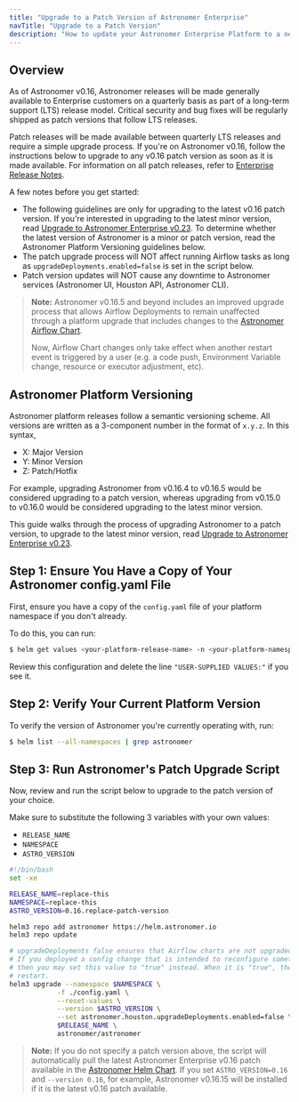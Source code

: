 ```yaml
---
title: "Upgrade to a Patch Version of Astronomer Enterprise"
navTitle: "Upgrade to a Patch Version"
description: "How to update your Astronomer Enterprise Platform to a new patch version."
---
```


## Overview

As of Astronomer v0.16, Astronomer releases will be made generally available to Enterprise customers on a quarterly basis as part of a long-term support (LTS) release model. Critical security and bug fixes will be regularly shipped as patch versions that follow LTS releases.

Patch releases will be made available between quarterly LTS releases and require a simple upgrade process. If you're on Astronomer v0.16, follow the instructions below to upgrade to any v0.16 patch version as soon as it is made available. For information on all patch releases, refer to [Enterprise Release Notes](https://www.astronomer.io/docs/enterprise/v0.16/resources/release-notes).

A few notes before you get started:
- The following guidelines are only for upgrading to the latest v0.16 patch version. If you're interested in upgrading to the latest minor version, read [Upgrade to Astronomer Enterprise v0.23](https://www.astronomer.io/docs/enterprise/v0.16/manage-astronomer/upgrade-to-0-23). To determine whether the latest version of Astronomer is a minor or patch version, read the Astronomer Platform Versioning guidelines below.
- The patch upgrade process will NOT affect running Airflow tasks as long as `upgradeDeployments.enabled=false` is set in the script below.
- Patch version updates will NOT cause any downtime to Astronomer services (Astronomer UI, Houston API, Astronomer CLI).

> **Note:** Astronomer v0.16.5 and beyond includes an improved upgrade process that allows Airflow Deployments to remain unaffected through a platform upgrade that includes changes to the [Astronomer Airflow Chart](https://github.com/astronomer/airflow-chart).
>
> Now, Airflow Chart changes only take effect when another restart event is triggered by a user (e.g. a code push, Environment Variable change, resource or executor adjustment, etc).

## Astronomer Platform Versioning

Astronomer platform releases follow a semantic versioning scheme. All versions are written as a 3-component number in the format of `x.y.z`. In this syntax,

- X: Major Version
- Y: Minor Version
- Z: Patch/Hotfix

For example, upgrading Astronomer from v0.16.4 to v0.16.5 would be considered upgrading to a patch version, whereas upgrading from v0.15.0 to v0.16.0 would be considered upgrading to the latest minor version.

This guide walks through the process of upgrading Astronomer to a patch version, to upgrade to the latest minor version, read [Upgrade to Astronomer Enterprise v0.23](https://www.astronomer.io/docs/enterprise/v0.16/manage-astronomer/upgrade-to-0-23).

## Step 1: Ensure You Have a Copy of Your Astronomer config.yaml File

First, ensure you have a copy of the `config.yaml` file of your platform namespace if you don't already.

To do this, you can run:

```sh
$ helm get values <your-platform-release-name> -n <your-platform-namespace>  > config.yaml
```

Review this configuration and delete the line `"USER-SUPPLIED VALUES:"` if you see it.

## Step 2: Verify Your Current Platform Version

To verify the version of Astronomer you're currently operating with, run:

```sh
$ helm list --all-namespaces | grep astronomer
```

## Step 3: Run Astronomer's Patch Upgrade Script

Now, review and run the script below to upgrade to the patch version of your choice.

Make sure to substitute the following 3 variables with your own values:

- `RELEASE_NAME`
- `NAMESPACE`
- `ASTRO_VERSION`

```sh
#!/bin/bash
set -xe

RELEASE_NAME=replace-this
NAMESPACE=replace-this
ASTRO_VERSION=0.16.replace-patch-version

helm3 repo add astronomer https://helm.astronomer.io
helm3 repo update

# upgradeDeployments false ensures that Airflow charts are not upgraded when this script is ran
# If you deployed a config change that is intended to reconfigure something inside Airflow,
# then you may set this value to "true" instead. When it is "true", then each Airflow chart will
# restart.
helm3 upgrade --namespace $NAMESPACE \
            -f ./config.yaml \
            --reset-values \
            --version $ASTRO_VERSION \
            --set astronomer.houston.upgradeDeployments.enabled=false \
            $RELEASE_NAME \
            astronomer/astronomer
```

> **Note:** If you do not specify a patch version above, the script will automatically pull the latest Astronomer Enterprise v0.16 patch available in the [Astronomer Helm Chart](https://github.com/astronomer/astronomer/releases). If you set `ASTRO_VERSION=0.16` and `--version 0.16`, for example, Astronomer v0.16.15 will be installed if it is the latest v0.16 patch available.
